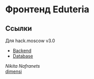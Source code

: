 Фронтенд Eduteria
==============

Ссылки
----------

Для hack.moscow v3.0  

* [Backend](https://github.com/vrafael/eduteria-back)  
* [Database](https://github.com/vrafael/eduteria-db)


_Nikita Nafranets_  
[dimensi](https://github.com/dimensi)